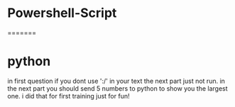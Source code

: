 # Powershell-Script
=======
# python
in first question if you dont use ':/' in your text the next part just not run.
in the next part you should send 5 numbers to python to show you the largest one.
i did that for first training
just for fun!
